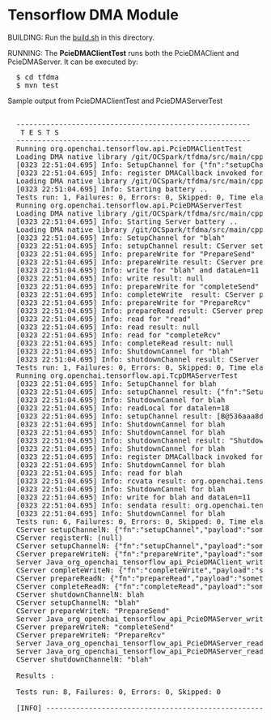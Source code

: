 # Tensorflow DMA Module 

BUILDING: Run the [build.sh](build.sh) in this directory.

RUNNING: The <b>PcieDMAClientTest</b> runs both the PcieDMAClient and PcieDMAServer. It can be executed by:
    
<pre>
  $ cd tfdma
  $ mvn test
</pre>

Sample output from PcieDMAClientTest and PcieDMAServerTest
<pre>

  -------------------------------------------------------
   T E S T S
  -------------------------------------------------------
  Running org.openchai.tensorflow.api.PcieDMAClientTest
  Loading DMA native library /git/OCSpark/tfdma/src/main/cpp/dmaserver.dylib ..
  [0323 22:51:04.695] Info: SetupChannel for {"fn":"setupChannel","payload":"something"}
  [0323 22:51:04.695] Info: register DMACallback invoked for
  Loading DMA native library /git/OCSpark/tfdma/src/main/cpp/dmaclient.dylib ..
  [0323 22:51:04.695] Info: Starting battery ..
  Tests run: 1, Failures: 0, Errors: 0, Skipped: 0, Time elapsed: 0.373 sec
  Running org.openchai.tensorflow.api.PcieDMAServerTest
  Loading DMA native library /git/OCSpark/tfdma/src/main/cpp/dmaserver.dylib ..
  [0323 22:51:04.695] Info: Starting Server battery ..
  Loading DMA native library /git/OCSpark/tfdma/src/main/cpp/dmaserver.dylib ..
  [0323 22:51:04.695] Info: SetupChannel for "blah"
  [0323 22:51:04.695] Info: setupChannel result: CServer setupChannelN: "blah"
  [0323 22:51:04.695] Info: prepareWrite for "PrepareSend"
  [0323 22:51:04.695] Info: prepareWrite result: CServer prepareWriteN: "PrepareSend"
  [0323 22:51:04.695] Info: write for "blah" and dataLen=11
  [0323 22:51:04.695] Info: write result: null
  [0323 22:51:04.695] Info: prepareWrite for "completeSend"
  [0323 22:51:04.695] Info: completeWrite  result: CServer prepareWriteN: "completeSend"
  [0323 22:51:04.695] Info: prepareWrite for "PrepareRcv"
  [0323 22:51:04.695] Info: prepareRead result: CServer prepareWriteN: "PrepareRcv"
  [0323 22:51:04.695] Info: read for "read"
  [0323 22:51:04.695] Info: read result: null
  [0323 22:51:04.695] Info: read for "completeRcv"
  [0323 22:51:04.695] Info: completeRead result: null
  [0323 22:51:04.695] Info: ShutdownCannel for "blah"
  [0323 22:51:04.695] Info: shutdownChannel result: CServer shutdownChannelN: "blah"
  Tests run: 1, Failures: 0, Errors: 0, Skipped: 0, Time elapsed: 0.002 sec
  Running org.openchai.tensorflow.api.TcpDMAServerTest
  [0323 22:51:04.695] Info: SetupChannel for blah
  [0323 22:51:04.695] Info: setupChannel result: {"fn":"SetupChannel","rc":1,"msg":"Foo"}
  [0323 22:51:04.695] Info: ShutdownCannel for blah
  [0323 22:51:04.695] Info: readLocal for datalen=18
  [0323 22:51:04.695] Info: setupChannel result: [B@536aaa8d
  [0323 22:51:04.695] Info: ShutdownCannel for blah
  [0323 22:51:04.695] Info: ShutdownCannel for blah
  [0323 22:51:04.695] Info: shutdownChannel result: "ShutdownChannel completed for blah"
  [0323 22:51:04.695] Info: ShutdownCannel for blah
  [0323 22:51:04.695] Info: register DMACallback invoked for
  [0323 22:51:04.695] Info: ShutdownCannel for blah
  [0323 22:51:04.695] Info: read for blah
  [0323 22:51:04.695] Info: rcvata result: org.openchai.tensorflow.api.DMAStructures$ReadResultStruct@e320068
  [0323 22:51:04.695] Info: ShutdownCannel for blah
  [0323 22:51:04.695] Info: write for blah and dataLen=11
  [0323 22:51:04.695] Info: sendata result: org.openchai.tensorflow.api.DMAStructures$WriteResultStruct@1f57539
  [0323 22:51:04.695] Info: ShutdownCannel for blah
  Tests run: 6, Failures: 0, Errors: 0, Skipped: 0, Time elapsed: 0.014 sec
  CServer setupChannelN: {"fn":"setupChannel","payload":"something"}
  CServer registerN: (null)
  CServer setupChannelN: {"fn":"setupChannel","payload":"something"}
  CServer prepareWriteN: {"fn":"prepareWrite","payload":"something"}
  Server Java_org_openchai_tensorflow_api_PcieDMAClient_writeN says: {"fn":"write","payload":"something"}. Oh and have a nice day.
  CServer completeWriteN: {"fn":"completeWrite","payload":"something"}
  CServer prepareReadN: {"fn":"prepareRead","payload":"something"}
  CServer completeReadN: {"fn":"completeRead","payload":"something"}
  CServer shutdownChannelN: blah
  CServer setupChannelN: "blah"
  CServer prepareWriteN: "PrepareSend"
  Server Java_org_openchai_tensorflow_api_PcieDMAServer_writeN says: "blah". Oh and have a nice day.
  CServer prepareWriteN: "completeSend"
  CServer prepareWriteN: "PrepareRcv"
  Server Java_org_openchai_tensorflow_api_PcieDMAServer_readN says: "read". Oh and have a nice day.
  Server Java_org_openchai_tensorflow_api_PcieDMAServer_readN says: "completeRcv". Oh and have a nice day.
  CServer shutdownChannelN: "blah"

  Results :

  Tests run: 8, Failures: 0, Errors: 0, Skipped: 0

  [INFO] ------------------------------------------------------------------------
</pre>


